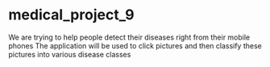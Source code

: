 # medical_project_9
We are trying to help people detect their diseases right from their mobile phones
The application will be used to click pictures and then classify these pictures into various disease classes
